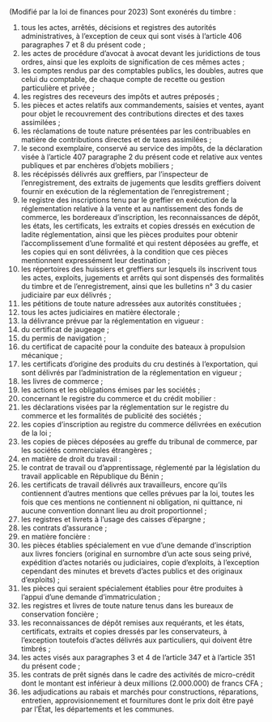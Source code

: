 (Modifié par la loi de finances pour 2023) Sont exonérés du timbre :
1) tous  les  actes,  arrêtés,  décisions  et  registres  des  autorités  administratives,  à
l’exception de ceux qui sont visés à l’article 406 paragraphes 7 et 8 du présent code ;
2) les actes de procédure d’avocat à avocat devant les juridictions de tous ordres,
ainsi que les exploits de signification de ces mêmes actes ;
3) les comptes rendus par des comptables publics, les doubles, autres que celui du
comptable, de chaque compte de recette ou gestion particulière et privée ;
4) les registres des receveurs des impôts et autres préposés ;
4) les pièces et actes relatifs aux commandements, saisies et ventes, ayant pour objet
le recouvrement des contributions directes et des taxes assimilées ;
6) les réclamations de toute nature présentées par les contribuables en matière de
contributions directes et de taxes assimilées ;
7) le second exemplaire, conservé au service des impôts, de la déclaration visée à
l’article 407 paragraphe 2 du présent code et relative aux ventes publiques et par enchères d’objets mobiliers ;
8) les récépissés délivrés aux greffiers, par l’inspecteur de l’enregistrement, des extraits
de jugements que lesdits greffiers doivent fournir en exécution de la réglementation de l’enregistrement ;
9) le registre des inscriptions tenu par le greffier en exécution de la réglementation
relative  à  la  vente  et  au  nantissement  des  fonds  de  commerce,  les  bordereaux d’inscription, les reconnaissances de dépôt, les états, les certificats, les extraits et copies dressés en exécution de ladite réglementation, ainsi que les pièces produites pour obtenir l’accomplissement d’une formalité et qui restent déposées au greffe, et les copies qui en sont délivrées, à la condition que ces pièces mentionnent expressément leur destination ;
10) les répertoires des huissiers et greffiers sur lesquels ils inscrivent tous les actes,
exploits,  jugements  et  arrêts  qui  sont  dispensés  des  formalités  du  timbre  et  de l’enregistrement, ainsi que les bulletins n° 3 du casier judiciaire par eux délivrés ;
11) les pétitions de toute nature adressées aux autorités constituées ;
11) tous les actes judiciaires en matière électorale ;
11) la délivrance prévue par la réglementation en vigueur :
1) du certificat de jaugeage ;
1) du permis de navigation ;
1) du  certificat  de  capacité  pour  la  conduite  des  bateaux  à  propulsion
mécanique ;
14) les certificats d’origine des produits du cru destinés à l’exportation, qui sont délivrés
par l’administration de la réglementation en vigueur ;
15) les livres de commerce ;
15) les actions et les obligations émises par les sociétés ;
15) concernant le registre du commerce et du crédit mobilier :
1) les déclarations visées par la réglementation sur le registre du commerce et
les formalités de publicité des sociétés ;
2) les copies d’inscription au registre du commerce délivrées en exécution de
la loi ;
3) les copies de pièces déposées au greffe du tribunal de commerce, par les
sociétés commerciales étrangères ;
18) en matière de droit du travail :
1) le contrat de travail ou d’apprentissage, réglementé par la législation du
travail applicable en République du Bénin ;
2) les certificats de travail délivrés aux travailleurs, encore qu’ils contiennent
d’autres  mentions  que  celles  prévues  par  la  loi,  toutes  les  fois  que  ces  mentions  ne contiennent  ni  obligation,  ni  quittance,  ni  aucune  convention  donnant  lieu  au  droit proportionnel ;
19) les registres et livrets à l’usage des caisses d’épargne ;
19) les contrats d’assurance ;
19) en matière foncière :
1) les pièces établies spécialement en vue d’une demande d’inscription aux
livres fonciers (original en surnombre d’un acte sous seing privé, expédition d’actes notariés ou judiciaires, copie d’exploits, à l’exception cependant des minutes et brevets d’actes publics et des originaux d’exploits) ;
2) les pièces qui seraient spécialement établies pour être produites à l’appui
d’une demande d’immatriculation ;
3) les registres et livres de toute nature tenus dans les bureaux de conservation
foncière ;
4) les reconnaissances de dépôt remises aux requérants, et les états, certificats,
extraits et copies dressés par les conservateurs, à l’exception toutefois d’actes délivrés aux particuliers, qui doivent être timbrés ;
22) les actes visés aux paragraphes 3 et 4 de l’article 347 et à l’article 351 du présent
code ;
23) les contrats de prêt signés dans le cadre des activités de micro-crédit dont le
montant est inférieur à deux millions (2.000.000) de francs CFA ;
24) les adjudications au rabais et marchés pour constructions, réparations, entretien,
approvisionnement et fournitures dont le prix doit être payé par l’État, les départements et les communes.
